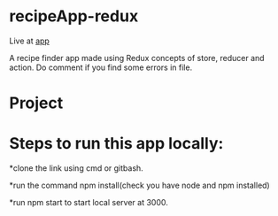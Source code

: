 # recipeApp-redux

Live at [app](http://k96white.github.io/recipeApp-redux)

A recipe finder app made using Redux concepts of store, reducer and action. Do comment if you find some errors in file.

# Project

# Steps to run this app locally:
*clone the link using cmd or gitbash.

*run the command npm install(check you have node and npm installed)

*run npm start to start local server at 3000.
